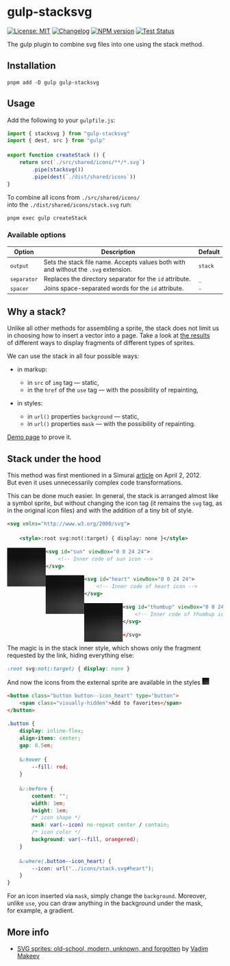 <!-- markdownlint-disable MD007 -->
# gulp-stacksvg

[![License: MIT][license-image]][license-url]
[![Changelog][changelog-image]][changelog-url]
[![NPM version][npm-image]][npm-url]
[![Test Status][test-image]][test-url]

The gulp plugin to combine svg files into one using the stack method.

## Installation

```shell
pnpm add -D gulp gulp-stacksvg
```

## Usage

Add the following to your `gulpfile.js`:

```js
import { stacksvg } from "gulp-stacksvg"
import { dest, src } from "gulp"

export function createStack () {
	return src(`./src/shared/icons/**/*.svg`)
		.pipe(stacksvg())
		.pipe(dest(`./dist/shared/icons`))
}
```

To combine all icons from `./src/shared/icons/` into the `./dist/shared/icons/stack.svg` run:

```shell
pnpm exec gulp createStack
```

### Available options

| Option      | Description                                                                          | Default |
|-------------|--------------------------------------------------------------------------------------|---------|
| `output`    | Sets the stack file name. Accepts values ​both with and without the `.svg` extension. | `stack` |
| `separator` | Replaces the directory separator for the `id` attribute.                             | `_`     |
| `spacer`    | Joins space-separated words for the `id` attribute.                                  | `-`     |

## Why a stack?

Unlike all other methods for assembling a sprite, the stack does not limit us in choosing how to insert a vector into a page. Take a look at [the results](https://demos.frontend-design.ru/sprite/src/) of different ways to display fragments of different types of sprites.

We can use the stack in all four possible ways:

- in markup:

	- in `src` of `img` tag — static,
	- in the `href` of the `use` tag — with the possibility of repainting,

- in styles:

	- in `url()` properties `background` — static,
	- in `url()` properties `mask` — with the possibility of repainting.

[Demo page](https://firefoxic.github.io/gulp-stacksvg/example/) to prove it.

## Stack under the hood

This method was first mentioned in a Simurai [article](https://simurai.com/blog/2012/04/02/svg-stacks) on April 2, 2012. But even it uses unnecessarily complex code transformations.

This can be done much easier. In general, the stack is arranged almost like a symbol sprite, but without changing the icon tag (it remains the `svg` tag, as in the original icon files) and with the addition of a tiny bit of style.

```xml
<svg xmlns="http://www.w3.org/2000/svg">

	<style>:root svg:not(:target) { display: none }</style>
```

<img align="left" width="90" height="90" title="sun" src="https://raw.githubusercontent.com/firefoxic/gulp-stacksvg/main/docs/example/stack.svg#sun-alpha">

```xml
<svg id="sun" viewBox="0 0 24 24">
	<!-- Inner code of sun icon -->
</svg>
```

<img align="left" width="90" height="90" title="heart" src="https://raw.githubusercontent.com/firefoxic/gulp-stacksvg/main/docs/example/stack.svg#heart-red">

```xml
<svg id="heart" viewBox="0 0 24 24">
	<!-- Inner code of heart icon -->
</svg>
```

<img align="left" width="90" height="90" title="thumbup" src="https://raw.githubusercontent.com/firefoxic/gulp-stacksvg/main/docs/example/stack.svg#thumbup-alpha">

```xml
<svg id="thumbup" viewBox="0 0 24 24">
	<!-- Inner code of thumbup icon -->
</svg>
```

```xml
</svg>
```

The magic is in the stack inner style, which shows only the fragment requested by the link, hiding everything else:

```css
:root svg:not(:target) { display: none }
```

And now the icons from the external sprite are available in the styles <img width="16" height="16" title="heart" src="https://raw.githubusercontent.com/firefoxic/gulp-stacksvg/main/docs/example/stack.svg#heart-red" alt="heart">

```html
<button class="button button--icon_heart" type="button">
	<span class="visually-hidden">Add to favorites</span>
</button>
```

```css
.button {
	display: inline-flex;
	align-items: center;
	gap: 0.5em;

	&:hover {
		--fill: red;
	}

	&::before {
		content: "";
		width: 1em;
		height: 1em;
		/* icon shape */
		mask: var(--icon) no-repeat center / contain;
		/* icon color */
		background: var(--fill, orangered);
	}

	&:where(.button--icon_heart) {
		--icon: url("../icons/stack.svg#heart");
	}
}
```

For an icon inserted via `mask`, simply change the `background`. Moreover, unlike `use`, you can draw anything in the background under the mask, for example, a gradient.

## More info

- [SVG sprites: old-school, modern, unknown, and forgotten](https://pepelsbey.dev/articles/svg-sprites/#forgotten-stacks) by [Vadim Makeev](https://mastodon.social/@pepelsbey)

[license-url]: https://github.com/firefoxic/gulp-stacksvg/blob/main/LICENSE.md
[license-image]: https://img.shields.io/badge/License-MIT-limegreen.svg

[changelog-url]: https://github.com/firefoxic/gulp-stacksvg/blob/main/CHANGELOG.md
[changelog-image]: https://img.shields.io/badge/CHANGELOG-md-limegreen

[npm-url]: https://npmjs.com/package/gulp-stacksvg
[npm-image]: https://badge.fury.io/js/gulp-stacksvg.svg

[test-url]: https://github.com/firefoxic/gulp-stacksvg/actions
[test-image]: https://github.com/firefoxic/gulp-stacksvg/actions/workflows/test.yml/badge.svg?branch=main
